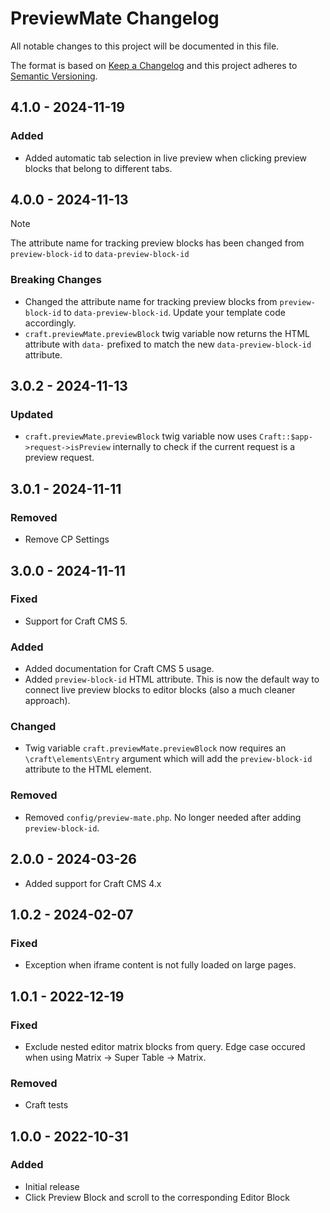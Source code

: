# PreviewMate Changelog

All notable changes to this project will be documented in this file.

The format is based on [Keep a Changelog](http://keepachangelog.com/) and this project adheres to [Semantic Versioning](http://semver.org/).

## 4.1.0 - 2024-11-19
### Added
- Added automatic tab selection in live preview when clicking preview blocks that belong to different tabs.

## 4.0.0 - 2024-11-13
> [!NOTE]
> The attribute name for tracking preview blocks has been changed from `preview-block-id` to `data-preview-block-id`

### Breaking Changes
- Changed the attribute name for tracking preview blocks from `preview-block-id` to `data-preview-block-id`. Update your template code accordingly.
- `craft.previewMate.previewBlock` twig variable now returns the HTML attribute with `data-` prefixed to match the new `data-preview-block-id` attribute.

## 3.0.2 - 2024-11-13
### Updated
- `craft.previewMate.previewBlock` twig variable now uses `Craft::$app->request->isPreview` internally to check if the current request is a preview request.

## 3.0.1 - 2024-11-11
### Removed
- Remove CP Settings

## 3.0.0 - 2024-11-11
### Fixed
- Support for Craft CMS 5.
### Added
- Added documentation for Craft CMS 5 usage.
- Added `preview-block-id` HTML attribute. This is now the default way to connect live preview blocks to editor blocks (also a much cleaner approach).
### Changed
- Twig variable `craft.previewMate.previewBlock` now requires an `\craft\elements\Entry` argument which will add the `preview-block-id` attribute to the HTML element.
### Removed
- Removed `config/preview-mate.php`. No longer needed after adding `preview-block-id`.

## 2.0.0 - 2024-03-26
- Added support for Craft CMS 4.x

## 1.0.2 - 2024-02-07
### Fixed
- Exception when iframe content is not fully loaded on large pages.

## 1.0.1 - 2022-12-19
### Fixed
- Exclude nested editor matrix blocks from query. Edge case occured when using Matrix -> Super Table -> Matrix.

### Removed
- Craft tests

## 1.0.0 - 2022-10-31
### Added
- Initial release
- Click Preview Block and scroll to the corresponding Editor Block
